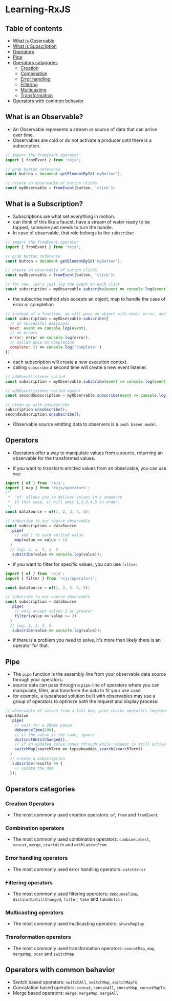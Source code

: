 # Learning-RxJS

## **Table of contents**
* [What is Observable](#what-is-an-observable)
* [What is Subscription](#what-is-a-subscription)
* [Operators](#operators)
* [Pipe](#pipe)
* [Operators catagories](#operators-catagories)
  * [Creation](#creation-operators)
  * [Combination](#combination-operators)
  * [Error handling](#error-handling-operators)
  * [Filtering](#filtering-operators)
  * [Multicasting](#multicasting-operators)
  * [Transformation](#transformation-operators)
* [Operators with common behavior](#operators-with-common-behavior)

## What is an Observable?
* An Observable represents a stream or source of data that can arrive over time.
* Observables are cold or do not activate a producer until there is a subscription.

```javascript
// import the fromEvent operator
import { fromEvent } from 'rxjs';

// grab button reference
const button = document.getElementById('myButton');

// create an observable of button clicks
const myObservable = fromEvent(button, 'click');

```

## What is a Subscription?

* Subscriptions are what set everything in motion.
* can think of this like a faucet, have a stream of water ready to be tapped, someone just needs to turn the handle.
* In case of observable, that role belongs to the `subscriber`.

```javascript
// import the fromEvent operator
import { fromEvent } from 'rxjs';

// grab button reference
const button = document.getElementById('myButton');

// create an observable of button clicks
const myObservable = fromEvent(button, 'click');

// for now, let's just log the event on each click
const subscription = myObservable.subscribe(event => console.log(event));
```

* the subscribe method also accepts an object, map to handle the case of error or completion

```javascript
// instead of a function, we will pass an object with next, error, and complete methods
const subscription = myObservable.subscribe({
  // on successful emissions
  next: event => console.log(event),
  // on errors
  error: error => console.log(error),
  // called once on completion
  complete: () => console.log('complete!')
});
```

* each subscription will create a new execution context.
* calling `subscribe` a second time will create a new event listener.
```javascript
// addEventListener called
const subscription = myObservable.subscribe(event => console.log(event));

// addEventListener called again!
const secondSubscription = myObservable.subscribe(event => console.log(event));

// clean up with unsubscribe
subscription.unsubscribe();
secondSubscription.unsubscribe();
```
* Observable source emitting data to observers is a `push based model`.
## Operators
* Operators offer a way to manipulate values from a source, returning an observable for the transformed values.

* if you want to transform emitted values from an observable, you can use `map`:
```javascript
import { of } from 'rxjs';
import { map } from 'rxjs/operators';
/*
 *  'of' allows you to deliver values in a sequence
 *  In this case, it will emit 1,2,3,4,5 in order.
 */
const dataSource = of(1, 2, 3, 4, 5);

// subscribe to our source observable
const subscription = dataSource
  .pipe(
    // add 1 to each emitted value
    map(value => value + 1)
  )
  // log: 2, 3, 4, 5, 6
  .subscribe(value => console.log(value));
```
* if you want to filter for specific values, you can use `filter`:
```javascript
import { of } from 'rxjs';
import { filter } from 'rxjs/operators';

const dataSource = of(1, 2, 3, 4, 5);

// subscribe to our source observable
const subscription = dataSource
  .pipe(
    // only accept values 2 or greater
    filter(value => value >= 2)
  )
  // log: 2, 3, 4, 5
  .subscribe(value => console.log(value));
```
* if there is a problem you need to solve, it's more than likely there is an operator for that.

## Pipe
* The `pipe` function is the assembly line from your observable data source through your operators.
* source data can pass through a `pipe`-line of operators where you can manipulate, filter, and transform the data to fit your use case
* for example, a typeahead solution built with observables may use a group of operators to optimize both the request and display process:
```javascript
// observable of values from a text box, pipe chains operators together
inputValue
  .pipe(
    // wait for a 200ms pause
    debounceTime(200),
    // if the value is the same, ignore
    distinctUntilChanged(),
    // if an updated value comes through while request is still active cancel previous request and 'switch' to new observable
    switchMap(searchTerm => typeaheadApi.search(searchTerm))
  )
  // create a subscription
  .subscribe(results => {
    // update the dom
  });
 ```
 
## Operators catagories
### Creation Operators
* The most commonly used creation operators: `of`, `from` and `fromEvent`
### Combination operators
* The most commonly used combination operators: `combineLatest`, `concat`, `merge`, `startWith` and `withLatestFrom`
### Error handling operators
* The most commonly used error handling operators: `catchError`
### Filtering operators
* The most commonly used filtering operators: `debounceTime`, `distinctUntillChanged`, `filter`, `take` and `takeUntill`
### Multicasting operators
* The most commonly used multicasting operators: `shareReplay`
### Transformation operators
* The most commonly used transformation operators: `concatMap`, `map`, `mergeMap`, `scan` and `switchMap`

## Operators with common behavior
* Switch based operators: `switchAll`, `switchMap`, `switchMapTo`
* Concatation based operators: `concat`, `concatAll`, `concatMap`, `concatMapTo`
* Merge based operators: `merge`, `mergeMap`, `mergeAll` 
